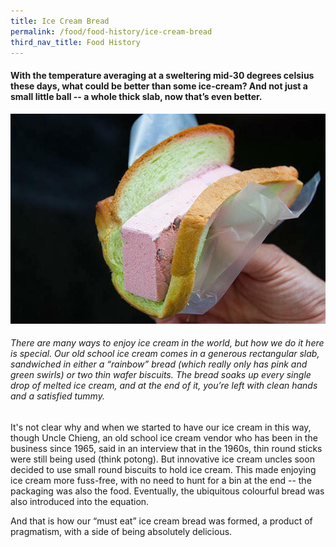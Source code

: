```yaml
---
title: Ice Cream Bread
permalink: /food/food-history/ice-cream-bread
third_nav_title: Food History
---
```


#### With the temperature averaging at a sweltering mid-30 degrees celsius these days, what could be better than some ice-cream? And not just a small little ball -- a whole thick slab, now that’s even better.

![Alt text for image on Isomer site](/images/160717151_5216629471712309_4186014281516695393_n.jpg)

###### There are many ways to enjoy ice cream in the world, but how we do it here is special. Our old school ice cream comes in a generous rectangular slab, sandwiched in either a “rainbow” bread (which really only has pink and green swirls) or two thin wafer biscuits. The bread soaks up every single drop of melted ice cream, and at the end of it, you’re left with clean hands and a satisfied tummy.

It's not clear why and when we started to have our ice cream in this way, though Uncle Chieng, an old school ice cream vendor who has been in the business since 1965, said in an interview that in the 1960s, thin round sticks were still being used (think potong). But innovative ice cream uncles soon decided to use small round biscuits to hold ice cream. This made enjoying ice cream more fuss-free, with no need to hunt for a bin at the end -- the packaging was also the food. 
Eventually, the ubiquitous colourful bread was also introduced into the equation.

And that is how our “must eat” ice cream bread was formed, a product of pragmatism, with a side of being absolutely delicious.